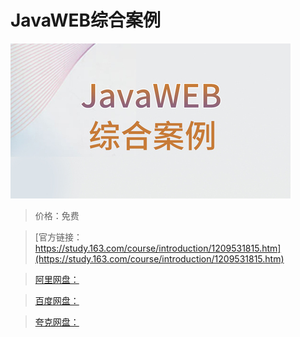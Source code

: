 # JavaWEB综合案例

![img](../../../assets/study163/free/032713e6ca3f4fdbb76e11adf645a8fb.jpg)

> 价格：免费

> [官方链接：https://study.163.com/course/introduction/1209531815.htm](https://study.163.com/course/introduction/1209531815.htm)

> [阿里网盘：]()

> [百度网盘：]()

> [夸克网盘：]()
